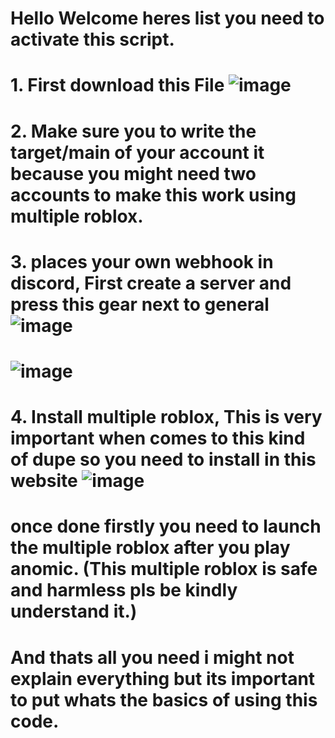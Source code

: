 # Hello Welcome heres list you need to activate this script.
# 1. First download this File ![image](https://user-images.githubusercontent.com/92747111/176923624-53b41f95-52e7-4d34-8fb8-2b98cad0535f.png)
# 2. Make sure you to write the target/main of your account it because you might need two accounts to make this work using multiple roblox.
# 3. places your own webhook in discord, First create a server and press this gear next to general ![image](https://user-images.githubusercontent.com/92747111/176927505-ff1df609-0b47-4e26-bb52-e3381d13d379.png)
# ![image](https://user-images.githubusercontent.com/92747111/176929348-70648623-2873-4486-8a8e-5d0a6b639615.png)
# 4. Install multiple roblox, This is very important when comes to this kind of dupe so you need to install in this website ![image](https://user-images.githubusercontent.com/92747111/176928073-aba30c53-453f-4856-bd18-388a74a91b14.png)
# once done firstly you need to launch the multiple roblox after you play anomic. (This multiple roblox is safe and harmless pls be kindly understand it.)
# And thats all you need i might not explain everything but its important to put whats the basics of using this code.
